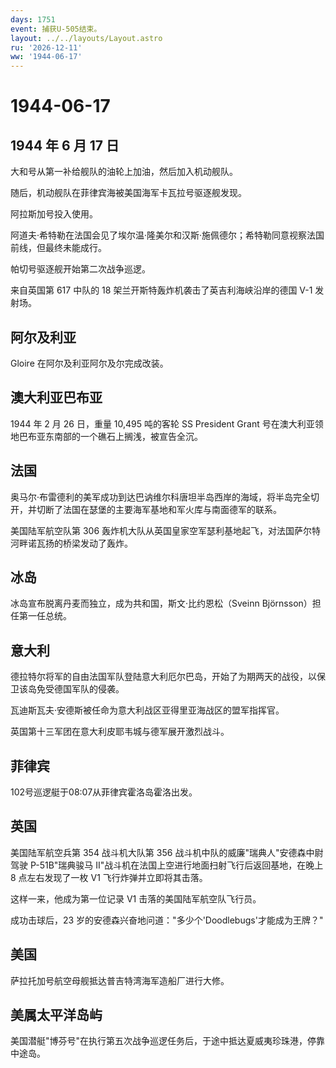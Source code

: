 ```yaml
---
days: 1751
event: 捕获U-505结束。
layout: ../../layouts/Layout.astro
ru: '2026-12-11'
ww: '1944-06-17'
---
```


# 1944-06-17

## 1944 年 6 月 17 日

大和号从第一补给舰队的油轮上加油，然后加入机动舰队。

随后，机动舰队在菲律宾海被美国海军卡瓦拉号驱逐舰发现。

阿拉斯加号投入使用。

阿道夫·希特勒在法国会见了埃尔温·隆美尔和汉斯·施佩德尔；希特勒同意视察法国前线，但最终未能成行。

帕切号驱逐舰开始第二次战争巡逻。

来自英国第 617 中队的 18 架兰开斯特轰炸机袭击了英吉利海峡沿岸的德国 V-1
发射场。

## 阿尔及利亚

Gloire 在阿尔及利亚阿尔及尔完成改装。

## 澳大利亚巴布亚

1944 年 2 月 26 日，重量 10,495 吨的客轮 SS President Grant
号在澳大利亚领地巴布亚东南部的一个礁石上搁浅，被宣告全沉。

## 法国

奥马尔·布雷德利的美军成功到达巴讷维尔科唐坦半岛西岸的海域，将半岛完全切开，并切断了法国在瑟堡的主要海军基地和军火库与南面德军的联系。

美国陆军航空队第 306
轰炸机大队从英国皇家空军瑟利基地起飞，对法国萨尔特河畔诺瓦扬的桥梁发动了轰炸。

## 冰岛

冰岛宣布脱离丹麦而独立，成为共和国，斯文·比约恩松（Sveinn
Björnsson）担任第一任总统。

## 意大利

德拉特尔将军的自由法国军队登陆意大利厄尔巴岛，开始了为期两天的战役，以保卫该岛免受德国军队的侵袭。

瓦迪斯瓦夫·安德斯被任命为意大利战区亚得里亚海战区的盟军指挥官。

英国第十三军团在意大利皮耶韦城与德军展开激烈战斗。

## 菲律宾

102号巡逻艇于08:07从菲律宾霍洛岛霍洛出发。

## 英国

美国陆军航空兵第 354 战斗机大队第 356
战斗机中队的威廉"瑞典人"安德森中尉驾驶 P-51B"瑞典骏马
II"战斗机在法国上空进行地面扫射飞行后返回基地，在晚上 8 点左右发现了一枚
V1 飞行炸弹并立即将其击落。

这样一来，他成为第一位记录 V1 击落的美国陆军航空队飞行员。

成功击球后，23 岁的安德森兴奋地问道："多少个'Doodlebugs'才能成为王牌？"

## 美国

萨拉托加号航空母舰抵达普吉特湾海军造船厂进行大修。

## 美属太平洋岛屿

美国潜艇"博芬号"在执行第五次战争巡逻任务后，于途中抵达夏威夷珍珠港，停靠中途岛。